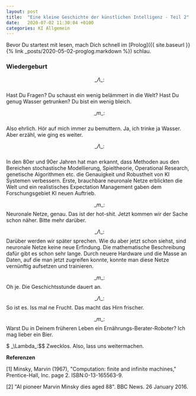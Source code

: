 ```yaml
---
layout: post
title:  "Eine kleine Geschichte der künstlichen Intelligenz - Teil 2"
date:   2020-07-02 11:30:04 +0100
categories: KI Allgemein
---
```


<!-- Mathjax Support -->
<script type="text/javascript" async
  src="https://cdn.mathjax.org/mathjax/latest/MathJax.js?config=TeX-MML-AM_CHTML">
</script>

Bevor Du startest mit lesen, mach Dich schnell im [Prolog]({{ site.baseurl }}{% link _posts/2020-05-02-proglog.markdown %}) schlau.

### Wiedergeburt

$$ \_\Lambda\_:$$  
Hast Du Fragen? Du schaust ein wenig belämmert in die Welt? Hast Du genug Wasser
getrunken? Du bist ein wenig bleich.

$$ \_m\_:$$  
Also ehrlich. Hör auf mich immer zu bemuttern. Ja, ich trinke ja Wasser. Aber erzähl, wie ging es weiter.

$$ \_\Lambda\_:$$  
In den 80er und 90er Jahren hat man erkannt, dass Methoden aus den Bereichen stochastische Modellierung,
Spieltheorie, Operational Research, genetische Algorithmen etc. die Genauigkeit und Robustheit von KI Systemen
verbessern. Erste, brauchbare neuronale Netze erblickten die Welt und ein realistisches Expectation Management
gaben dem Forschungsgebiet KI neuen Auftrieb.

$$ \_m\_:$$
Neuronale Netze, genau. Das ist der hot-shit. Jetzt kommen wir der Sache schon näher. Bitte mehr darüber.


$$ \_\Lambda\_:$$
Darüber werden wir später sprechen. Wie du aber jetzt schon siehst, sind neuronale Netze keine neue Erfindung.
Die mathematische Beschreibung dafür gibt es schon sehr lange. Durch neuere Hardware und die Masse an Daten, auf
die man jetzt zugreifen konnte, konnte man diese Netze vernünftig aufsetzen und trainieren.

$$ \_m\_:$$
Oh je. Die Geschichtsstunde dauert an.

$$ \_\Lambda\_:$$
So ist es. Iss mal ne Frucht. Das macht das Hirn frischer.

$$ \_m\_:$$
Warst Du in Deinem früheren Leben ein Ernährungs-Berater-Roboter? Ich mag lieber ein Bier.

$ \_\Lambda\_:$$
Zwecklos. Also, lass uns weitermachen.




**Referenzen**  

[1] Minsky, Marvin (1967), "Computation: finite and infinite machines," Prentice-Hall, Inc. page 2. ISBN:0-13-165563-9.

[2] "AI pioneer Marvin Minsky dies aged 88". BBC News. 26 January 2016.

